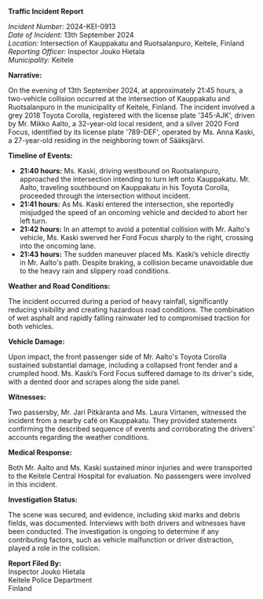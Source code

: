 **Traffic Incident Report**

*Incident Number:* 2024-KEI-0913  
*Date of Incident:* 13th September 2024  
*Location:* Intersection of Kauppakatu and Ruotsalanpuro, Keitele, Finland  
*Reporting Officer:* Inspector Jouko Hietala  
*Municipality:* Keitele  

**Narrative:**

On the evening of 13th September 2024, at approximately 21:45 hours, a two-vehicle collision occurred at the intersection of Kauppakatu and Ruotsalanpuro in the municipality of Keitele, Finland. The incident involved a grey 2018 Toyota Corolla, registered with the license plate '345-AJK', driven by Mr. Mikko Aalto, a 32-year-old local resident, and a silver 2020 Ford Focus, identified by its license plate '789-DEF', operated by Ms. Anna Kaski, a 27-year-old residing in the neighboring town of Sääksjärvi.

**Timeline of Events:**

- **21:40 hours:** Ms. Kaski, driving westbound on Ruotsalanpuro, approached the intersection intending to turn left onto Kauppakatu. Mr. Aalto, traveling southbound on Kauppakatu in his Toyota Corolla, proceeded through the intersection without incident.
- **21:41 hours:** As Ms. Kaski entered the intersection, she reportedly misjudged the speed of an oncoming vehicle and decided to abort her left turn. 
- **21:42 hours:** In an attempt to avoid a potential collision with Mr. Aalto's vehicle, Ms. Kaski swerved her Ford Focus sharply to the right, crossing into the oncoming lane.
- **21:43 hours:** The sudden maneuver placed Ms. Kaski’s vehicle directly in Mr. Aalto's path. Despite braking, a collision became unavoidable due to the heavy rain and slippery road conditions.

**Weather and Road Conditions:**

The incident occurred during a period of heavy rainfall, significantly reducing visibility and creating hazardous road conditions. The combination of wet asphalt and rapidly falling rainwater led to compromised traction for both vehicles.

**Vehicle Damage:**

Upon impact, the front passenger side of Mr. Aalto's Toyota Corolla sustained substantial damage, including a collapsed front fender and a crumpled hood. Ms. Kaski’s Ford Focus suffered damage to its driver's side, with a dented door and scrapes along the side panel.

**Witnesses:**

Two passersby, Mr. Jari Pitkäranta and Ms. Laura Virtanen, witnessed the incident from a nearby café on Kauppakatu. They provided statements confirming the described sequence of events and corroborating the drivers' accounts regarding the weather conditions.

**Medical Response:**

Both Mr. Aalto and Ms. Kaski sustained minor injuries and were transported to the Keitele Central Hospital for evaluation. No passengers were involved in this incident.

**Investigation Status:**

The scene was secured, and evidence, including skid marks and debris fields, was documented. Interviews with both drivers and witnesses have been conducted. The investigation is ongoing to determine if any contributing factors, such as vehicle malfunction or driver distraction, played a role in the collision.

**Report Filed By:**  
Inspector Jouko Hietala  
Keitele Police Department  
Finland